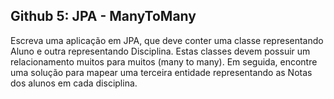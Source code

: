 ## Github 5: JPA - ManyToMany

Escreva uma aplicação em JPA, que deve conter uma classe representando Aluno e outra representando Disciplina. Estas classes devem possuir um relacionamento muitos para muitos (many to many). Em seguida, encontre uma solução para mapear uma terceira entidade representando as Notas dos alunos em cada disciplina.
